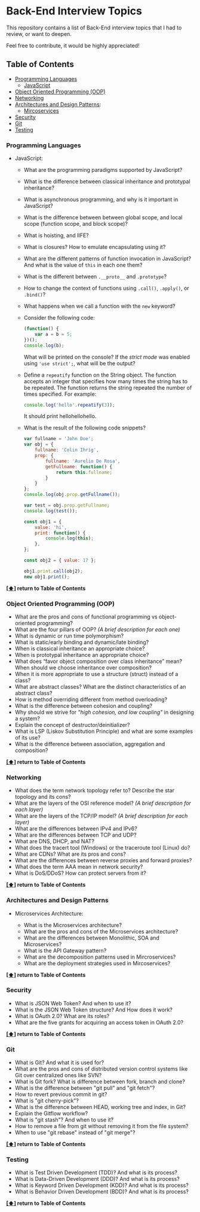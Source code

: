 # Back-End Interview Topics

This repository contains a list of Back-End interview topics that I had to review, or want to deepen.

Feel free to contribute, it would be highly appreciated!

## <a name="toc">Table of Contents</a>

- [Programming Languages](#languages)
  - [JavaScript](#javascript)
- [Object Oriented Programming (OOP)](#oop)
- [Networking](#networking)
- [Architectures and Design Patterns](#architecture):
  - [Mircoservices](#microservices)
- [Security](#security)
- [Git](#git)
- [Testing](#testing)

### <a name="languages">Programming Languages</a>

- <a name="javascript">JavaScript</a>:

  - What are the programming paradigms supported by JavaScript?
  - What is the difference between classical inheritance and prototypal inheritance?
  - What is asynchronous programming, and why is it important in JavaScript?
  - What is the difference between between global scope, and local scope (function scope, and block scope)?
  - What is hoisting, and IIFE?
  - What is closures? How to emulate encapsulating using it?
  - What are the different patterns of function invocation in JavaScript? And what is the value of `this` in each one them?
  - What is the different between `.__proto__` and `.prototype`?
  - How to change the context of functions using `.call()`, `.apply()`, or `.bind()`?
  - What happens when we call a function with the `new` keyword?
  - Consider the following code:

    ```javascript
    (function() {
        var a = b = 5;
    })();
    console.log(b);
    ```

    What will be printed on the console? If the *strict mode* was enabled using `'use strict';`, what will be the output?

  - Define a `repeatify` function on the String object. The function accepts an integer that specifies how many times the string has to be repeated. The function returns the string repeated the number of times specified. For example:

    ```javascript
    console.log('hello'.repeatify(3));
    ```

    It should print hellohellohello.

  - What is the result of the following code snippets?

    ```javascript
    var fullname = 'John Doe';
    var obj = {
        fullname: 'Colin Ihrig',
        prop: {
            fullname: 'Aurelio De Rosa',
            getFullname: function() {
                return this.fullname;
            }
        }
    };
    console.log(obj.prop.getFullname());

    var test = obj.prop.getFullname;
    console.log(test());
    ```

    ```javascript
    const obj1 = {
        value: 'hi',
        print: function() {
            console.log(this);
        },
    };

    const obj2 = { value: 17 };

    obj1.print.call(obj2);
    new obj1.print();
    ```

**[[⬆]](#toc) return to Table of Contents**

### <a name="languages">Object Oriented Programming (OOP)</a>

- What are the pros and cons of functional programming vs object-oriented programming?
- What are the four pillars of OOP? *(A brief description for each one)*
- What is dynamic or run time polymorphism?
- What is static/early binding and dynamic/late binding?
- When is classical inheritance an appropriate choice?
- When is prototypal inheritance an appropriate choice?
- What does “favor object composition over class inheritance” mean? When should we choose inheritance over composition?
- When it is more appropriate to use a structure (struct) instead of a class?
- What are abstract classes? What are the distinct characteristics of an abstract class?
- How is method overriding different from method overloading?
- What is the difference between cohesion and coupling?
- Why should we strive for *"high cohesion, and low coupling"* in designing a system?
- Explain the concept of destructor/deinitializer?
- What is LSP (Liskov Substitution Principle) and what are some examples of its use?
- What is the difference between association, aggregation and composition?

**[[⬆]](#toc) return to Table of Contents**

### <a name="networking">Networking</a>

- What does the term network topology refer to? Describe the star topology and its cons?
- What are the layers of the OSI reference model? *(A brief description for each layer)*
- What are the layers of the TCP/IP model? *(A brief description for each layer)*
- What are the differences between IPv4 and IPv6?
- What are the differences between TCP and UDP?
- What are DNS, DHCP, and NAT?
- What does the tracert tool (Windows) or the traceroute tool (Linux) do?
- What are CDNs? What are its pros and cons?
- What are the differences between reverse proxies and forward proxies?
- What does the term AAA mean in network security?
- What is DoS/DDoS? How can protect servers from it?

**[[⬆]](#toc) return to Table of Contents**

### <a name="architecture">Architectures and Design Patterns</a>

- <a name="microservices">Microservices Architecture</a>:

  - What is the Microservices architecture?
  - What are the pros and cons of the Microservices architecture?
  - What are the differences between Monolithic, SOA and Microservices?
  - What is the API Gateway pattern?
  - What are the decomposition patterns used in Mircroservices?
  - What are the deployment strategies used in Mircoservices?

**[[⬆]](#toc) return to Table of Contents**

### <a name="security">Security</a>

- What is JSON Web Token? And when to use it?
- What is the JSON Web Token structure? And How does it work?
- What is OAuth 2.0? What are its roles?
- What are the five grants for acquiring an access token in OAuth 2.0?

**[[⬆]](#toc) return to Table of Contents**

### <a name="git">Git</a>

- What is Git? And what it is used for?
- What are the pros and cons of distributed version control systems like Git over centralized ones like SVN?
- What is Git fork? What is difference between fork, branch and clone?
- What is the difference between "git pull" and "git fetch"?
- How to revert previous commit in git?
- What is "git cherry-pick"?
- What is the difference between HEAD, working tree and index, in Git?
- Explain the Gitflow workflow?
- What is "git stash"? And when to use it?
- How to remove a file from git without removing it from the file system?
- When to use "git rebase" instead of "git merge"?

**[[⬆]](#toc) return to Table of Contents**

### <a name="testing">Testing</a>

- What is Test Driven Development (TDD)? And what is its process?
- What is Data-Driven Development (DDD)? And what is its process?
- What is Keyword Driven Development (KDD)? And what is its process?
- What is Behavior Driven Development (BDD)? And what is its process?

**[[⬆]](#toc) return to Table of Contents**

